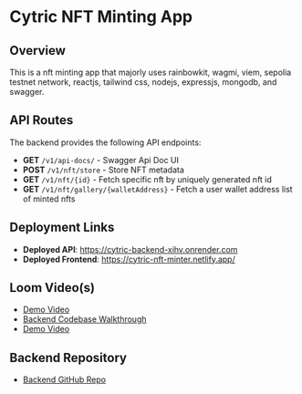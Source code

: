 # Cytric NFT Minting App

## Overview
This is a nft minting app that majorly uses rainbowkit, wagmi, viem, sepolia testnet network, reactjs, tailwind css, nodejs, expressjs, mongodb, and swagger.

## API Routes
The backend provides the following API endpoints:

- **GET** `/v1/api-docs/` - Swagger Api Doc UI
- **POST** `/v1/nft/store` - Store NFT metadata
- **GET** `/v1/nft/{id}` - Fetch specific nft by uniquely generated nft id
- **GET** `/v1/nft/gallery/{walletAddress}` - Fetch a user wallet address list of minted nfts

## Deployment Links

- **Deployed API**: https://cytric-backend-xihv.onrender.com
- **Deployed Frontend**: https://cytric-nft-minter.netlify.app/

## Loom Video(s)
- [Demo Video](https://www.loom.com/share/b8b3aed67f024209bd3ffa66b4b116aa?sid=e3fe4e70-48ce-4704-b8f6-0c2e7f118a98)
- [Backend Codebase Walkthrough](https://www.loom.com/share/4df784117c0248be84739bdc306b0289?sid=6af47a26-2983-456d-9c23-4121a19b39a9)
- [Demo Video](https://www.loom.com/share/401fc1eaca314a0385c7c308e7f27cd7?sid=4eefe380-a817-49a7-8266-92b96de4e687)

## Backend Repository
- [Backend GitHub Repo](https://github.com/Onlygideon/cytric-backend)
